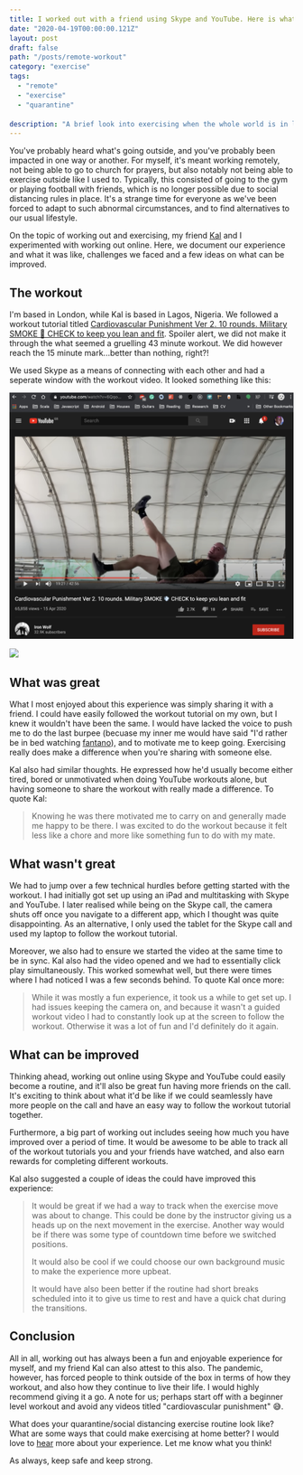 ```yaml
---
title: I worked out with a friend using Skype and YouTube. Here is what we learned 📺 🏋🏽‍♂️
date: "2020-04-19T00:00:00.121Z"
layout: post
draft: false
path: "/posts/remote-workout"
category: "exercise"
tags:
  - "remote"
  - "exercise"
  - "quarantine"
 
description: "A brief look into exercising when the whole world is in lockdown."
---
```


You've probably heard what's going outside, and you've probably been impacted in one way or another. For myself, it's meant working remotely, not being able to go to church for prayers, but also notably not being able to exercise outside like I used to. Typically, this consisted of going to the gym or playing football with friends, which is no longer possible due to social distancing rules in place. It's a strange time for everyone as we've been forced to adapt to such abnormal circumstances, and to find alternatives to our usual lifestyle.

On the topic of working out and exercising, my friend [Kal](https://www.linkedin.com/in/kalada-anga/) and I experimented with working out online. Here, we document our experience and what it was like, challenges we faced and a few ideas on what can be improved.

## The workout

I'm based in London, while Kal is based in Lagos, Nigeria. We followed a workout tutorial titled [Cardiovascular Punishment Ver 2. 10 rounds. Military SMOKE 💨 CHECK to keep you lean and fit](https://www.youtube.com/watch?v=6QqoSyqckqA&t=912s). Spoiler alert, we did not make it through the what seemed a gruelling 43 minute workout. We did however reach the 15 minute mark...better than nothing, right?!

We used Skype as a means of connecting with each other and had a seperate window with the workout video. It looked something like this:

 ![](./yt.png "")

 ![](./skype.png "")

## What was great 

What I most enjoyed about this experience was simply sharing it with a friend. I could have easily followed the workout tutorial on my own, but I knew it wouldn't have been the same. I would have lacked the voice to push me to do the last burpee (becuase my inner me would have said "I'd rather be in bed watching [fantano](https://www.youtube.com/channel/UCnxQ8o9RpqxGF2oLHcCn9VQ)), and to motivate me to keep going. Exercising really does make a difference when you're sharing with someone else.

Kal also had similar thoughts. He expressed how he'd usually become either tired, bored or unmotivated when doing YouTube workouts alone, but having someone to share the workout with really made a difference. To quote Kal:

>  Knowing he  was there motivated me to carry on and generally made me happy to be there. I was excited to do the workout because it felt less like a chore and more like something fun to do with my mate.

## What wasn't great

We had to jump over a few technical hurdles before getting started with the workout. I had initially got set up using an iPad and multitasking with Skype and YouTube. I later realised while being on the Skype call, the camera shuts off once you navigate to a different app, which I thought was quite disappointing. As an alternative, I only used the tablet for the Skype call and used my laptop to follow the workout tutorial. 

Moreover, we also had to ensure we started the video at the same time to be in sync. Kal also had the video opened and we had to essentially click play simultaneously. This worked somewhat well, but there were times where I had noticed I was a few seconds behind. To quote Kal once more:

> While it was mostly a fun experience, it took us a while to get set up. I had issues keeping the camera on, and because it wasn't a guided workout video I had to constantly look up at the screen to follow the workout. Otherwise it was a lot of fun and I'd definitely do it again.

## What can be improved

Thinking ahead, working out online using Skype and YouTube could easily become a routine, and it'll also be great fun having more friends on the call. It's exciting to think about what it'd be like if we could seamlessly have more people on the call and have an easy way to follow the workout tutorial together.

Furthermore, a big part of working out includes seeing how much you have improved over a period of time. It would be awesome to be able to track all of the workout tutorials you and your friends have watched, and also earn rewards for completing different workouts.

Kal also suggested a couple of ideas the could have improved this experience:

>It would be great if we had a way to track when the exercise move was about to change. This could be done by the instructor giving us a heads up on the next movement in the exercise. Another way would be if there was some type of countdown time before we switched positions.
>
>It would also be cool if we could choose our own background music to make the experience more upbeat.  
>
>It would have also been better if the routine had short breaks scheduled into it to give us time to rest and have a quick chat during the transitions.

## Conclusion 

All in all, working out has always been a fun and enjoyable experience for myself, and my friend Kal can also attest to this also. The pandemic, however, has forced people to think outside of the box in terms of how they workout, and also how they continue to live their life. I would highly recommend giving it a go. A note for us; perhaps start off with a beginner level workout and avoid any videos titled "cardiovascular punishment" 😅.

What does your quarantine/social distancing exercise routine look like? What are some ways that could make exercising at home better? I would love to [hear](mailto:paul.waweru58@gmail.com) more about your experience. Let me know what you think!

As always, keep safe and keep strong. 



